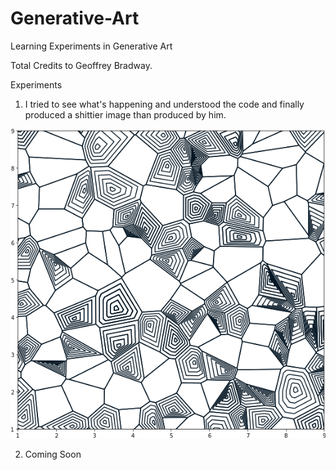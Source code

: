 # Generative-Art
Learning Experiments in Generative Art

Total Credits to Geoffrey Bradway.

Experiments

1) I tried to see what's happening and understood the code and finally produced a shittier image than produced by him.
<img src="https://github.com/rudraksh97/Generative-Art/blob/master/experiment1.png?raw=True">

2) Coming Soon
